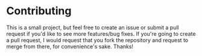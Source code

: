 # Contributing

This is a small project, but feel free to create an issue or submit a pull 
request if you'd like to see more features/bug fixes. If you're going to
create a pull request, I would request that you fork the repository and request
to merge from there, for convenience's sake. Thanks!
